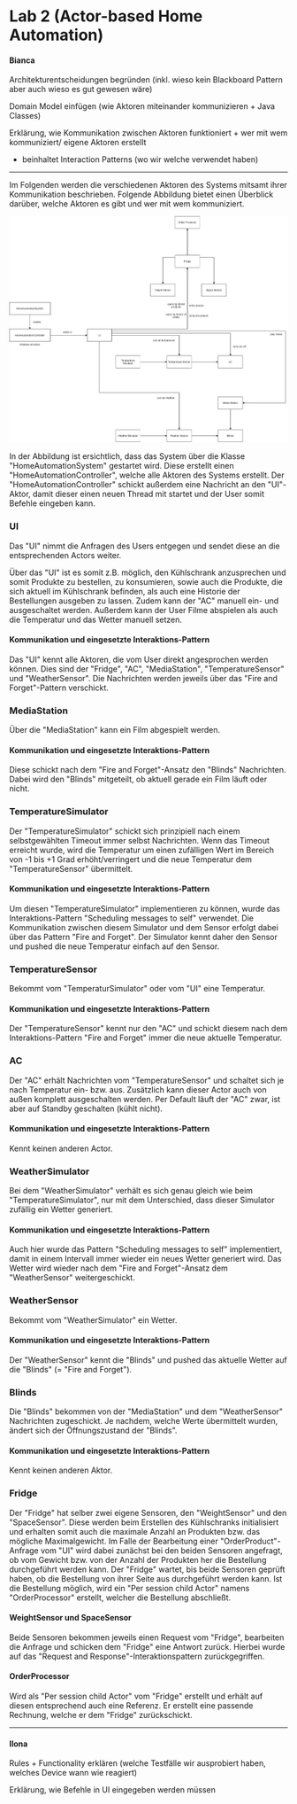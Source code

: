 # Lab 2 (Actor-based Home Automation)

#### Bianca

Architekturentscheidungen begründen (inkl. wieso kein Blackboard Pattern aber auch wieso es gut gewesen wäre)

Domain Model einfügen (wie Aktoren miteinander kommunizieren + Java Classes)

Erklärung, wie Kommunikation zwischen Aktoren funktioniert + wer mit wem kommuniziert/ eigene Aktoren erstellt
- beinhaltet Interaction Patterns (wo wir welche verwendet haben)

-------------------------------------------------------------------------------------
Im Folgenden werden die verschiedenen Aktoren des Systems mitsamt
ihrer Kommunikation beschrieben. Folgende Abbildung bietet
einen Überblick darüber, welche Aktoren es gibt und wer mit wem kommuniziert.

<img src="src/main/resources/Lab2_Actors_Communication_v4.jpg" alt="Kommunikation Aktoren"/>

In der Abbildung ist ersichtlich, dass das System über die Klasse "HomeAutomationSystem"
gestartet wird. Diese erstellt einen "HomeAutomationController", welche
alle Aktoren des Systems erstellt. Der "HomeAutomationController" schickt
außerdem eine Nachricht an den "UI"-Aktor, damit dieser einen neuen Thread mit
startet und der User somit Befehle eingeben kann.

### UI
Das "UI" nimmt die Anfragen des Users entgegen und sendet diese an die
entsprechenden Actors weiter.

Über das "UI" ist es somit z.B. möglich, den Kühlschrank anzusprechen und somit
Produkte zu bestellen, zu konsumieren, sowie auch die Produkte, die sich aktuell
im Kühlschrank befinden, als auch eine Historie der Bestellungen ausgeben zu lassen.
Zudem kann der "AC" manuell ein- und ausgeschaltet werden. Außerdem kann der User Filme
abspielen als auch die Temperatur und das Wetter manuell setzen.
#### Kommunikation und eingesetzte Interaktions-Pattern
Das "UI" kennt alle Aktoren, die vom User direkt angesprochen werden können. Dies sind 
der "Fridge", "AC", "MediaStation", "TemperatureSensor" und "WeatherSensor". Die Nachrichten werden
jeweils über das "Fire and Forget"-Pattern verschickt.

### MediaStation
Über die "MediaStation" kann ein Film abgespielt werden. 
#### Kommunikation und eingesetzte Interaktions-Pattern
Diese schickt nach dem "Fire and Forget"-Ansatz den "Blinds" Nachrichten. 
Dabei wird den "Blinds" mitgeteilt, ob aktuell gerade ein Film läuft oder nicht.

### TemperatureSimulator
Der "TemperatureSimulator" schickt sich prinzipiell nach einem selbstgewählten
Timeout immer selbst Nachrichten. Wenn das Timeout erreicht wurde, wird
die Temperatur um einen zufälligen Wert im Bereich von -1 bis +1 Grad erhöht/verringert
und die neue Temperatur dem "TemperatureSensor" übermittelt.
#### Kommunikation und eingesetzte Interaktions-Pattern
Um diesen "TemperatureSimulator" implementieren zu können, wurde das Interaktions-Pattern 
"Scheduling messages to self" verwendet. Die Kommunikation zwischen diesem Simulator 
und dem Sensor erfolgt dabei über das Pattern "Fire and Forget". 
Der Simulator kennt daher den Sensor und pushed die neue Temperatur einfach auf den Sensor.

### TemperatureSensor
Bekommt vom "TemperaturSimulator" oder vom "UI" eine Temperatur.
#### Kommunikation und eingesetzte Interaktions-Pattern
Der "TemperatureSensor" kennt nur den "AC" und schickt diesem nach dem
Interaktions-Pattern "Fire and Forget" immer die neue aktuelle Temperatur.

### AC
Der "AC" erhält Nachrichten vom "TemperatureSensor" und schaltet sich je nach Temperatur
ein- bzw. aus. Zusätzlich kann dieser Actor auch von außen komplett ausgeschalten werden.
Per Default läuft der "AC" zwar, ist aber auf Standby geschalten (kühlt nicht).
#### Kommunikation und eingesetzte Interaktions-Pattern
Kennt keinen anderen Actor. 


### WeatherSimulator
Bei dem "WeatherSimulator" verhält es sich genau gleich wie beim "TemperatureSimulator", nur 
mit dem Unterschied, dass dieser Simulator zufällig ein Wetter generiert.
#### Kommunikation und eingesetzte Interaktions-Pattern
Auch hier wurde das Pattern "Scheduling messages to self" implementiert,
damit in einem Intervall immer wieder ein neues Wetter generiert wird. Das Wetter
wird wieder nach dem "Fire and Forget"-Ansatz dem "WeatherSensor" weitergeschickt.

### WeatherSensor
Bekommt vom "WeatherSimulator" ein Wetter.
#### Kommunikation und eingesetzte Interaktions-Pattern
Der "WeatherSensor" kennt die "Blinds" und pushed das aktuelle Wetter
auf die "Blinds" (= "Fire and Forget").

### Blinds
Die "Blinds" bekommen von der "MediaStation" und dem "WeatherSensor" Nachrichten 
zugeschickt. Je nachdem, welche Werte übermittelt wurden, ändert sich der Öffnungszustand 
der "Blinds".
#### Kommunikation und eingesetzte Interaktions-Pattern
Kennt keinen anderen Aktor.

### Fridge
Der "Fridge" hat selber zwei eigene Sensoren, den "WeightSensor" und den "SpaceSensor".
Diese werden beim Erstellen des Kühlschranks initialisiert und erhalten somit auch
die maximale Anzahl an Produkten bzw. das mögliche Maximalgewicht. Im Falle der 
Bearbeitung einer "OrderProduct"-Anfrage vom "UI" wird dabei zunächst bei
den beiden Sensoren angefragt, ob vom Gewicht bzw. von der Anzahl der Produkten
her die Bestellung durchgeführt werden kann. Der "Fridge" wartet, bis beide Sensoren
geprüft haben, ob die Bestellung von ihrer Seite aus durchgeführt werden kann.
Ist die Bestellung möglich, wird ein "Per session child Actor" namens "OrderProcessor" 
erstellt, welcher die Bestellung abschließt. 

#### WeightSensor und SpaceSensor
Beide Sensoren bekommen jeweils einen Request vom "Fridge", bearbeiten die Anfrage und 
schicken dem "Fridge" eine Antwort zurück. Hierbei wurde auf das "Request and Response"-Interaktionspattern zurückgegriffen.
#### OrderProcessor
Wird als "Per session child Actor" vom "Fridge" erstellt und erhält auf diesen entsprechend
auch eine Referenz. Er erstellt eine passende Rechnung, welche er dem "Fridge" zurückschickt.

---------------------------------------------------------------------------
#### Ilona

Rules + Functionality erklären (welche Testfälle wir ausprobiert haben, welches Device wann wie reagiert)

Erklärung, wie Befehle in UI eingegeben werden müssen

